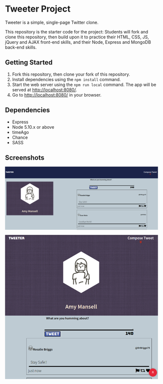# Tweeter Project

Tweeter is a simple, single-page Twitter clone.

This repository is the starter code for the project: Students will fork and clone this repository, then build upon it to practice their HTML, CSS, JS, jQuery and AJAX front-end skills, and their Node, Express and MongoDB back-end skills.

## Getting Started

1. Fork this repository, then clone your fork of this repository.
2. Install dependencies using the `npm install` command.
3. Start the web server using the `npm run local` command. The app will be served at <http://localhost:8080/>.
4. Go to <http://localhost:8080/> in your browser.

## Dependencies

- Express
- Node 5.10.x or above
- timeAgo
- Chance
- SASS

## Screenshots

!["Screenshot of Desktop View"](https://github.com/vickyruud/tweeter/blob/master/public/images/desktopView_Screenshot.png?raw=true)

!["Screenshot of Mobile View"](https://github.com/vickyruud/tweeter/blob/master/public/images/mobileView_Screenshot.png?raw=true)